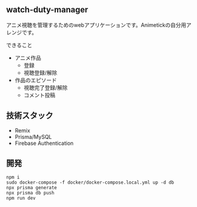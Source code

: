 ## watch-duty-manager

アニメ視聴を管理するためのwebアプリケーションです。Animetickの自分用アレンジです。

できること
- アニメ作品
  - 登録
  - 視聴登録/解除
- 作品のエピソード
  - 視聴完了登録/解除
  - コメント投稿

## 技術スタック

- Remix
- Prisma/MySQL
- Firebase Authentication

## 開発

```
npm i
sudo docker-compose -f docker/docker-compose.local.yml up -d db
npx prisma generate
npx prisma db push
npm run dev
```